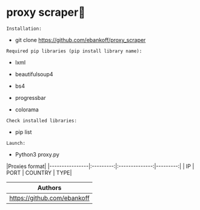# proxy scraper🔎

`Installation:`
* git clone https://github.com/ebankoff/proxy_scraper

`Required pip libraries (pip install library name):`
  
* lxml
  
* beautifulsoup4
  
* bs4
  
* progressbar
  
* colorama

`Check installed libraries:`

* pip list

`Launch:`

* Python3 proxy.py

|Proxies format|
|----------------|:---------:|:--------------:|---------:|
|       IP       |   PORT    |     COUNTRY    |      TYPE|

| Authors |
|----------------|
|https://github.com/ebankoff|
